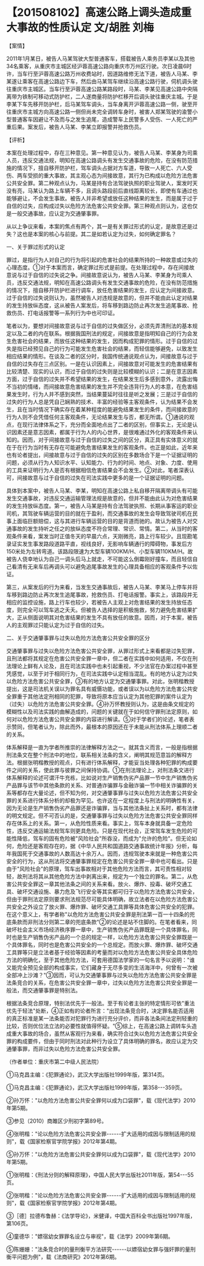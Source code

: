 # 【201508102】高速公路上调头造成重大事故的性质认定 文/胡胜 刘梅

【案情】

2011年1月某日，被告人马某驾驶大型普通客车，搭载被告人乘务员李某以及其他34名乘客，从重庆市主城区经沪蓉高速公路向重庆市万州区行驶。次日凌晨6时许，当车行至沪蓉高速公路万州收费站时，因道路维修无法下道，被告人马某、李某遂让乘客在高速公路边下车，然后由马某驾车继续沿高速公路行驶，伺机调头驶往重庆市主城区。当车行至沪蓉高速公路某路段时，马某、李某见高速公路中央隔离带为铁制可移动式防护栏，二人遂商量将防护栏移开后调头驶往重庆主城。于是李某下车先移开防护栏，后马某驾车调头，当车身离开沪蓉高速公路一侧，驶至开往重庆市主城方向高速公路一侧但尚未完全调转车身时，被害人郑某驾驶的渝警小型普通客车因避让不及而与之发生追尾，造成警车上民警多人受伤、一人死亡的严重后果。案发后，被告人马某、李某立即报警并抢救伤员。

【评析】

本案在处理过程中，存在三种意见。第一种意见认为，被告人马某、李某身为司乘人员，违反交通法规，明知在高速公路调头有发生交通事故的危险，在没有防范措施的情况下，擅自移开防护栏，驾车调头占据对方车道，导致一人死亡、六人受伤、两车受损的重大事故，其主观心态为间接故意，其行为已构成以危险方法危害公共安全罪。第二种观点认为，马某是持有合法驾驶执照的职业驾驶人，案发时天没有亮，马某认为路上车辆不多，且调头路段前后直线距离较长，即使有车通过也能够避让，不会发生事故。被告人并非希望或放任这种结果的发生，而是属于过于自信的过失，应构成过失以危险方法危害公共安全罪。第三种观点则认为，这也仅是一般交通事故，应认定为交通肇事罪。

从以上争议来看，本案的焦点有两个，其一是有关罪过形式的认定，是故意还是过失？这也是本案的核心与前提。其二是如若认定为过失，如何确定罪名？

一、关于罪过形式的认定

罪过，是指行为人对自己的行为将引起的危害社会的结果所持的一种故意或过失的心理态度。①对于本案而言，确定罪过形式是前提。在处理过程中，存在间接故意说与过于自信的过失说之争。间接故意说认为，被告人马某、李某身为司乘人员，违反交通法规，明知在高速公路调头有发生交通事故的危险，在没有防范措施的情况下，擅自移开防护栏进行调车，放任危害结果的发生，应认定为间接故意。过于自信的过失说则认为，虽然被告人对违规是故意的，但并不能由此认定对结果的发生持放纵态度，这从被告人案发后，将车移到路边防止再次发生追尾事故、抢救伤员、打电话报警等一系列行为中也可印证。

笔者以为，要想对间接故意说与过于自信的过失做区分，必须先弄清刑法的基本规定以及二者的内在联系。根据我国刑法的规定，间接故意是指明知自己的行为会发生危害社会的结果，而放任这种结果的发生，因而构成犯罪的情形。过于自信的过失是指已经预见自己的行为可能发生危害社会的结果，而轻信能够避免，以致发生相应结果的情形。在谈及二者的区分时，我国传统通说观点认为，间接故意与过于自信的过失存在三点区别。一是在认识因素上，间接故意对可能发生的危害结果有比较清楚、现实的认识，而过于自信的过失则是比较模糊的认识；二是在意志因素方面，过于自信的过失并不希望结果的发生，在结果发生后多感到意外，流露出悔不当初的情绪，而间接故意危害结果的发生并不完全违背行为人的本意，在危害结果发生时，行为人并不感到突然，当结果蔓延时往往是听之发展；三是过于自信的过失的行为人总是凭自己娴熟的技术、丰富的经验等主客观条件，认为结果不会发生，且在当时情况下确实存在着某种程度的能避免结果发生的条件，而间接故意的行为人则不会凭借任何主客观条件，无论结果发生与否，都无所谓。①通说的观点，在现行法律体系之下，充分而全面地点出了二者的区别，但事实上，无论是认识因素还是意志因素，都属于行为人的内心世界，是很难通过外化的客观条件来认知的。因而，对于间接故意与过于自信的过失之间的区分，真正具有实体意义的就在于在行为当时有无存在可能避免危害结果发生的客观条件。也正是如此，近年来也有论者提出，间接故意与过于自信的过失的区别在多数场合下是一个证据证明的问题，必须从行为人知识水平、认知能力、行为的时间、地点、对象、力度、使用的工具来证明行为人是否有根据相信危害结果会不会发生。②对此，笔者深表认可，间接故意与过于自信的过失在司法实践中更多的是一个证据证明的问题。

具体到本案中，被告人马某、李某，明知在高速公路上私自移开隔离带调头有可能发生交通事故，对违反交通运输管理法规是故意的，但并不能由此认为对危害结果的发生持放纵态度。第一，被告人马某是持有合法驾驶执照、长期从事客运的职业司机，其驾驶车辆运营的目的就在于盈利，而交通事故的发生会导致驾驶司机在民事上面临巨额赔偿，这与其进行车辆运营的目的是背道而驰的。故认为被告人对交通事故的发生持听之任之的放纵态度不符合常理、常识、常情。第二，从当时的客观条件来看，案发当时正值冬天的早晨六点，天刚微亮，路上行车较少。且现勘笔录证实发生事发路段道路平直，视线良好，无影响车辆通行的障碍物，事发后方150米处为左转弯道。该路段限速为大型车辆100KM/H、小型车辆110KM/H。故被告人侥幸地认为自己一调头后马上就走，不可能这么倒霉刚好撞车，而且轻信自己看清有无来车后再调头可以避免追尾事故发生的心理具备相应的客观条件予以佐证。

第三，从案发后的行为来看，当发生交通事故后，被告人马某、李某马上停车并将车移到路边防止再次发生追尾事故，抢救伤员、打电话报警。事实上，该路段并无相应的监控设施，路上行车也较少，若被告人主观上对危害结果的发生持放任态度，则完全可以驾车逃之夭夭。但被告人选择的是积极施救，努力避免危害结果扩大，正从侧面说明其对危害结果的发生不具有放任的故意。因而，对于本案，被告人的主观罪过只能认定为过于自信的过失。

二、关于交通肇事罪与过失以危险方法危害公共安全罪的区分

交通肇事罪与过失以危险方法危害公共安全罪，从罪过形式上来看都是过失犯罪，且刑法都将其规定在危害公共安全罪一章中，但二者在实践中如何适用，不仅在刑法理论上鲜有人论及，且在司法实践中也未引起重视，不少法官在办案过程中甚至凭感觉，以至于对于相同行为，在司法实践中认定相当混乱。有的地方认定为过失以危险方法危害公共安全罪，③有的地方认定为交通肇事罪。对此，张明楷教授提出，这是司法机关误以为罪名具有威慑功能，或者误以为以危险方法危害公共安全罪重于其他法定刑相同的犯罪，导致将原本应当认定为其他犯罪的案件认定为（过失）以危险方法危害公共安全罪。④孙万怀教授则认为，这是由条文规定的模糊性以及司法实践的曲解造成的，问题的关键就在于如何信守罪刑法定原则，如何对以危险方法危害公共安全罪的内容进行解读。⑤对于学者们的论述，笔者表示赞同，但笔者认为，除此而外，最根本的原因还在于未能从刑法体系上理顺二者的关系。

体系解释是一直为学者所推崇的法律解释方法之一。就其含义而言，一般是指根据刑法条文在整个刑法中的地位，联系相关法条的含义，阐明其规范意旨的解释方法。根据张明楷教授的观点，只有进行体系解释，才能妥当处理各种犯罪的构成要件之间的关系，使此罪与彼罪之间保持协调。①在刑法理论上，对刑法条文进行体系解释的论述可谓汗牛充栋，比如说对生产销售伪劣产品罪一节中生产销售伪劣产品罪与该节中其他条款的关系、对普通诈骗罪与金融诈骗一节中相关诈骗罪的关系等都存在大量论述，但不知为何，对交通肇事罪与过失以危险方法危害公共安全罪的关系进行体系分析的却极为罕见。也许这在一定程度上与刑法的明确性有关，因为无论是生产销售伪劣产品罪还是诈骗罪，当与其他法条扯上关系时，都有法律的明文规定。但不可否认的是，交通肇事罪与过失以危险方法危害公共安全罪同样存在体系上的关系。第一，从危险性质来看。事实上，驾车本身就具备一定危险性，违反交通运输法规驾车则更具危险。只是在现代社会，正常驾车发生危险的可能性降低，驾车的固有危险被"风险社会"所吞没，而成为"允许的危险"。但无论如何，危险还是客观存在的，据《中华人民共和国道路交通事故统计年报》分析，每年我国死于交通事故的人数高达十余万人。因而，违规驾驶本来就是一种危害公共安全的行为，这从刑法将交通肇事罪规定在危害公共安全罪一章中也可看出。只是由于"风险社会"的原理，驾车出事故相对于其他危险方法而言，其可责性相对较轻，故刑法将其从其他危险方法中剥离出来，规定为一个独立的罪名。第二，从危害公共安全罪这一章其他法条之间的关系来看。放火、爆炸、投毒、破坏交通工具、破坏交通设施、暴力危及飞行安全等其实都可归于以危险方法危害公共安全，但由于罪刑法定原则要求刑法规范尽可能具体明确，故立法者在以危险方法危害公共安全之外设立了放火罪、爆炸罪、破坏交通工具罪等具体危害公共安全的犯罪。在这个意义上，有学者称"以危险方法危害公共安全罪是刑法第一百一十四条的兜底条款而非刑法分则第二章的兜底条款"②的论述是站不住脚的。在笔者看来，同破坏社会主义市场经济秩序罪一章中，生产销售伪劣产品罪既是一个具体罪名，同时也是生产销售伪劣产品的一个总的规定一样，以危险方法危害公共安全罪既是一个具体罪名，同时也是危害公共安全的一个总规定。而放火罪、爆炸罪、破坏交通工具罪等只是立法者基于经验等因素的考量而对以危险方法危害公共安全具体危险方法的明确化，至于其他危险方法，可套用德国法学家的一句名言予以说明："谁又能完全预见全部的构成事实，它们藏身于无尽多变的生活海洋中，何曾有一次被全部冲上沙滩？"③因而，可认为交通肇事罪与过失以危险方法危害公共安全罪是法条竞合的关系，在危害公共安全罪一章中，过失以危险方法危害公共安全罪是一般法，而交通肇事罪是特别法。

根据法条竞合原理，特别法优先于一般法。至于有论者主张的特定情形可依"重法优先于轻法"处断，④正如有的论者所言："出现法条竞合时，决定罪名能否适用的真正标准是某一法条能否对犯罪行为进行充分评价，而非各法条间法定刑轻重的比较，否则优位法立法的必要性就值得怀疑。"⑤综上，在高速公路上调转车头造成重大事故的场合，虽然从客观行为来看，确实符合过失以危险方法危害公共安全罪的构成要件，但由于同时刑法对此种行为设立了具体明确的罪名，故应认定为交通肇事罪，而非过失以危险方法危害公共安全罪。

（作者单位：重庆市第二中级人民法院）

①马克昌主编：《犯罪通论》，武汉大学出版社1999年版，第314页。

①马克昌主编：《犯罪通论》，武汉大学出版社1999年版，第358---359页。

②孙万怀："以危险方法危害公共安全罪何以成为口袋罪"，载《现代法学》2010年第5期。

③参见（2010）商雎区少刑初字第89号。

④张明楷："论以危险方法危害公共安全罪------扩大适用的成因与限制适用的规则"，载《国家检察官学院学报》2012年第4期。

⑤孙万怀："以危险方法危害公共安全罪何以成为口袋罪"，载《现代法学》2010年第5期。

①张明楷：《刑法分则的解释原理》，中国人民大学出版社2011年版，第54---55页。

②张明楷："论以危险方法危害公共安全罪------扩大适用的成因与限制适用的规则"，载《国家检察官学院学报》2012年第4期。

③［德］拉德布鲁赫：《法学导论》，米健译，中国大百科全书出版社1997年版，第106页。

④童德华："嫖宿幼女罪罪名设立与审视"，载《法学》2009年第6期。

⑤陈姗姗："法条竞合时的量刑衡平方法研究------以嫖宿幼女罪与强奸罪的量刑衡平问题为例"，载《法商研究》2012年第6期。